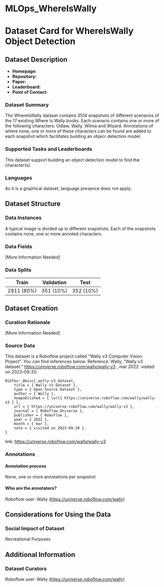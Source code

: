 # MLOps_WhereIsWally

# Dataset Card for WhereIsWally Object Detection 

## Dataset Description

- **Homepage:** 
- **Repository:** 
- **Paper:** 
- **Leaderboard:** 
- **Point of Contact:** 

### Dataset Summary

The WhereIsWally dataset contains 3514 snapshots of different scenarios of the 17 existing Where Is Wally books. Each scenario contains one or more of the following characters: Odlaw, Wally, Wilma and Wizard. Annotations of where none, one or more of these characters can be found are added to each snapshot which facilitates building an objecr detection model.

### Supported Tasks and Leaderboards

This dataset support building an object detection model to find the character(s). 

### Languages

As it is a graphical dataset, language presence does not apply.

## Dataset Structure

### Data Instances

A typical image is divided up in different snapshots. Each of the snapshots contains none, one or more annoted characters. 

### Data Fields

[More Information Needed]

### Data Splits

|    Train    | Validation |    Test    |
| ----------- | ---------- | ---------- |
| 2811 (80%)  | 351 (10%)  | 352 (10%)  |

## Dataset Creation

### Curation Rationale

[More Information Needed]

### Source Data

This dataset is a Roboflow project called "Wally v3 Computer Vision Project". You can find references below:
Reference: Wally, “Wally v3 dataset.” https://universe.roboflow.com/wally/wally-v3 ,
mar 2022. visited on 2023-09-20.

```
BibTex: @misc{ wally-v3_dataset,
    title = { Wally v3 Dataset },
    type = { Open Source Dataset },
    author = { Wally },
    howpublished = { \url{ https://universe.roboflow.com/wally/wally-v3 } },
    url = { https://universe.roboflow.com/wally/wally-v3 },
    journal = { Roboflow Universe },
    publisher = { Roboflow },
    year = { 2022 },
    month = { mar },
    note = { visited on 2023-09-20 },
}
```

link: https://universe.roboflow.com/wally/wally-v3

### Annotations

#### Annotation process

None, one or more annotations per snapshot

#### Who are the annotators?

Roboflow user: Wally (https://universe.roboflow.com/wally)

## Considerations for Using the Data

### Social Impact of Dataset

Recreational Purposes

## Additional Information

### Dataset Curators

Roboflow user: Wally (https://universe.roboflow.com/wally)
